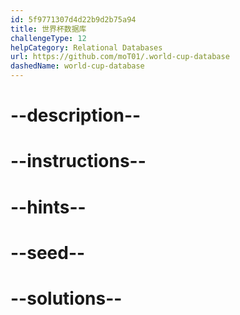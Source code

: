 ```yaml
---
id: 5f9771307d4d22b9d2b75a94
title: 世界杯数据库
challengeType: 12
helpCategory: Relational Databases
url: https://github.com/moT01/.world-cup-database
dashedName: world-cup-database
---
```


# --description--

# --instructions--

# --hints--

# --seed--

# --solutions--
